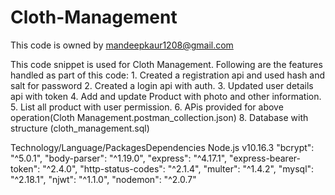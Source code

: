 # Cloth-Management
This code is owned by mandeepkaur1208@gmail.com


This code snippet is used for Cloth Management.
Following are the features handled as part of this code:
    1. Created a registration api and used hash and salt for password
    2. Created a login api with auth.
    3. Updated user details api with token
    4. Add and update Product with photo and other information.
    5. List all product with user permission.
    6. APis provided for above operation(Cloth Management.postman_collection.json)
    8. Database with structure (cloth_management.sql)
    
  Technology/Language/PackagesDependencies
  Node.js v10.16.3
    "bcrypt": "^5.0.1",
    "body-parser": "^1.19.0",
    "express": "^4.17.1",
    "express-bearer-token": "^2.4.0",
    "http-status-codes": "^2.1.4",
    "multer": "^1.4.2",
    "mysql": "^2.18.1",
    "njwt": "^1.1.0",
    "nodemon": "^2.0.7"
